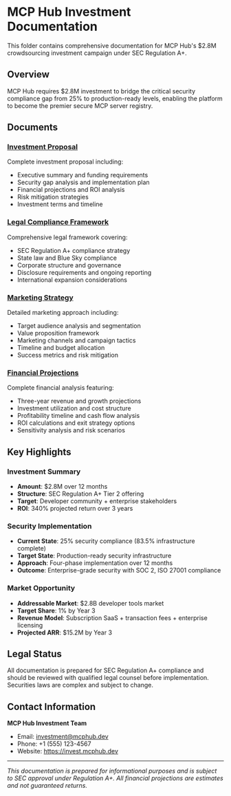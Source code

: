 # MCP Hub Investment Documentation

This folder contains comprehensive documentation for MCP Hub's $2.8M crowdsourcing investment campaign under SEC Regulation A+.

## Overview

MCP Hub requires $2.8M investment to bridge the critical security compliance gap from 25% to production-ready levels, enabling the platform to become the premier secure MCP server registry.

## Documents

### [Investment Proposal](Investment-Proposal.md)
Complete investment proposal including:
- Executive summary and funding requirements
- Security gap analysis and implementation plan
- Financial projections and ROI analysis
- Risk mitigation strategies
- Investment terms and timeline

### [Legal Compliance Framework](Legal-Compliance-Framework.md)
Comprehensive legal framework covering:
- SEC Regulation A+ compliance strategy
- State law and Blue Sky compliance
- Corporate structure and governance
- Disclosure requirements and ongoing reporting
- International expansion considerations

### [Marketing Strategy](Marketing-Strategy.md)
Detailed marketing approach including:
- Target audience analysis and segmentation
- Value proposition framework
- Marketing channels and campaign tactics
- Timeline and budget allocation
- Success metrics and risk mitigation

### [Financial Projections](Financial-Projections.md)
Complete financial analysis featuring:
- Three-year revenue and growth projections
- Investment utilization and cost structure
- Profitability timeline and cash flow analysis
- ROI calculations and exit strategy options
- Sensitivity analysis and risk scenarios

## Key Highlights

### Investment Summary
- **Amount**: $2.8M over 12 months
- **Structure**: SEC Regulation A+ Tier 2 offering
- **Target**: Developer community + enterprise stakeholders
- **ROI**: 340% projected return over 3 years

### Security Implementation
- **Current State**: 25% security compliance (83.5% infrastructure complete)
- **Target State**: Production-ready security infrastructure
- **Approach**: Four-phase implementation over 12 months
- **Outcome**: Enterprise-grade security with SOC 2, ISO 27001 compliance

### Market Opportunity
- **Addressable Market**: $2.8B developer tools market
- **Target Share**: 1% by Year 3
- **Revenue Model**: Subscription SaaS + transaction fees + enterprise licensing
- **Projected ARR**: $15.2M by Year 3

## Legal Status

All documentation is prepared for SEC Regulation A+ compliance and should be reviewed with qualified legal counsel before implementation. Securities laws are complex and subject to change.

## Contact Information

**MCP Hub Investment Team**
- Email: investment@mcphub.dev
- Phone: +1 (555) 123-4567
- Website: https://invest.mcphub.dev

---

*This documentation is prepared for informational purposes and is subject to SEC approval under Regulation A+. All financial projections are estimates and not guaranteed returns.*